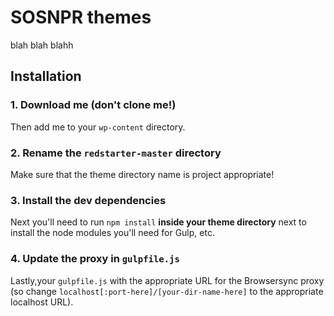 # SOSNPR themes

blah blah blahh
## Installation

### 1. Download me (don't clone me!)

Then add me to your `wp-content` directory.

### 2. Rename the `redstarter-master` directory

Make sure that the theme directory name is project appropriate!

### 3. Install the dev dependencies

Next you'll need to run `npm install` **inside your theme directory** next to install the node modules you'll need for Gulp, etc.

### 4. Update the proxy in `gulpfile.js`

Lastly,your `gulpfile.js` with the appropriate URL for the Browsersync proxy (so change `localhost[:port-here]/[your-dir-name-here]` to the appropriate localhost URL).
